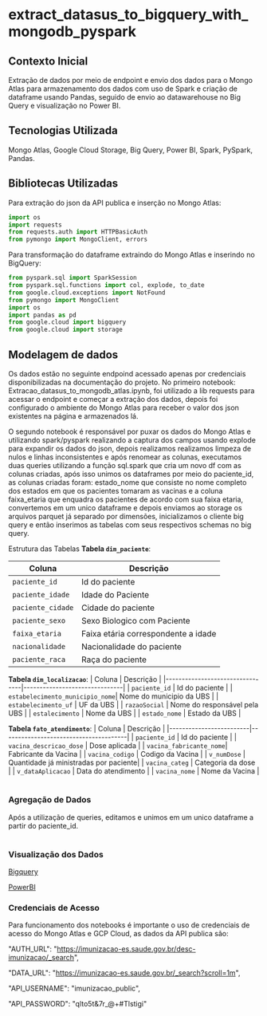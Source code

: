 # extract_datasus_to_bigquery_with_mongodb_pyspark
## Contexto Inicial
Extração de dados por meio de endpoint e envio dos dados para o Mongo Atlas para armazenamento dos dados com uso de Spark e criação de dataframe usando Pandas, seguido de envio ao datawarehouse no Big Query e visualização no Power BI.

## Tecnologias Utilizada
Mongo Atlas, Google Cloud Storage, Big Query, Power BI, Spark, PySpark, Pandas.

## Bibliotecas Utilizadas
Para extração do json da API publica e inserção no Mongo Atlas:
```python
import os
import requests
from requests.auth import HTTPBasicAuth
from pymongo import MongoClient, errors
```

Para transformação do dataframe extraindo do Mongo Atlas e inserindo no BigQuery:
```python
from pyspark.sql import SparkSession
from pyspark.sql.functions import col, explode, to_date
from google.cloud.exceptions import NotFound
from pymongo import MongoClient
import os
import pandas as pd
from google.cloud import bigquery
from google.cloud import storage
```

## Modelagem de dados
Os dados estão no seguinte endpoind acessado apenas por credenciais disponibilizadas na documentação do projeto.
No primeiro notebook: Extracao_datasus_to_mongodb_atlas.ipynb, foi utilizado a lib requests para acessar o endpoint e começar a extração dos dados, depois foi configurado o ambiente do Mongo Atlas para receber o valor dos json existentes na página e armazenados lá.

O segundo notebook é responsável por puxar os dados do Mongo Atlas e utilizando spark/pyspark realizando a captura dos campos usando explode para expandir os dados do json, depois realizamos realizamos limpeza de nulos e linhas inconsistentes e após renomear as colunas, executamos duas queries utilizando a função sql.spark que cria um novo df com as colunas criadas, após isso unimos os dataframes por meio do paciente_id, as colunas criadas foram: estado_nome que consiste no nome completo dos estados em que os pacientes tomaram as vacinas e a coluna faixa_etaria que enquadra os pacientes de acordo com sua faixa etaria, convertemos em um unico dataframe e depois enviamos ao storage os arquivos parquet já separado por dimensões, inicializamos o cliente big query e então inserimos as tabelas com seus respectivos schemas no big query.

Estrutura das Tabelas
**Tabela `dim_paciente`**:

| Coluna           | Descrição                             |
|------------------|---------------------------------------|
| `paciente_id`    | Id do paciente                        |
| `paciente_idade` | Idade do Paciente                     |
| `paciente_cidade`| Cidade do paciente                    |
| `paciente_sexo`  | Sexo Biologico com Paciente           |
| `faixa_etaria`   | Faixa etária correspondente a idade   |
| `nacionalidade`  | Nacionalidade do paciente             |
| `paciente_raca`  | Raça do paciente                      |

**Tabela `dim_localizacao`**:
| Coluna                          | Descrição                     |
|---------------------------------|-------------------------------|
| `paciente_id`                   | Id do paciente                |
| `estabelecimento_municipio_nome`| Nome do municipio da UBS      |
| `estabelecimento_uf`            | UF da UBS                     |
| `razaoSocial`                   | Nome do responsável pela UBS  |
| `estalecimento`                 | Nome da UBS                   |
| `estado_nome`                   | Estado da UBS                 |


**Tabela `fato_atendimento`**:
| Coluna                  | Descrição                             |
|-------------------------|---------------------------------------|
| `paciente_id`           | Id do paciente                        |
| `vacina_descricao_dose` | Dose aplicada                         |
| `vacina_fabricante_nome`| Fabricante da Vacina                  |
| `vacina_codigo`         | Codigo da Vacina                      |
| `v_numDose`             | Quantidade já ministradas por paciente|
| `vacina_categ`          | Categoria da dose                     |
| `v_dataAplicacao`       | Data do atendimento                   |
| `vacina_nome`           | Nome da Vacina                        |

#
### Agregação de Dados
Após a utilização de queries, editamos e unimos em um unico dataframe a partir do paciente_id.
#
### Visualização dos Dados
[Bigquery](https://console.cloud.google.com/bigquery?ws=!1m4!1m3!3m2!1smywebscrap-423316!2sestudos_gcp)

[PowerBI](https://app.powerbi.com/groups/me/reports/6665096e-92e1-4515-85f5-e05794abb6c5?ctid=6c60811c-739e-4044-a1d3-8c56a8a50c87&pbi_source=linkShare)
### Credenciais de Acesso
Para funcionamento dos notebooks é importante o uso de credenciais de acesso do Mongo Atlas e GCP Cloud, as dados da API publica são:

"AUTH_URL": "https://imunizacao-es.saude.gov.br/desc-imunizacao/_search",

"DATA_URL": "https://imunizacao-es.saude.gov.br/_search?scroll=1m",

"API_USERNAME": "imunizacao_public",

"API_PASSWORD": "qlto5t&7r_@+#Tlstigi"
